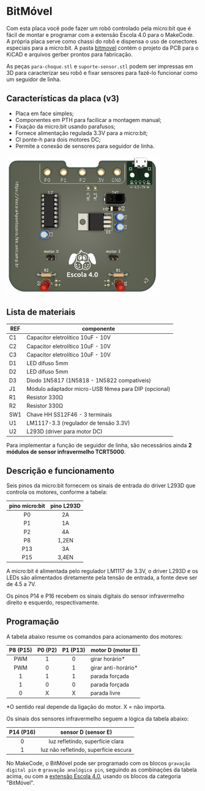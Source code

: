 # BitMóvel
Com esta placa você pode fazer um robô controlado pela micro:bit que é fácil de montar e programar com a extensão Escola 4.0 para o MakeCode. A própria placa serve como chassi do robô e dispensa o uso de conectores especiais para a micro:bit. A pasta [bitmovel](https://github.com/Escola-4-0/bitmovel/tree/main/bitmovel) contém o projeto da PCB para o KiCAD e arquivos gerber prontos para fabricação.

As peças `para-choque.stl` e `suporte-sensor.stl` podem ser impressas em 3D para caracterizar seu robô e fixar sensores para fazê-lo funcionar como um seguidor de linha. 

## Características da placa (v3)
- Placa em face simples;
- Componentes em PTH para facilicar a montagem manual;
- Fixação da micro:bit usando parafusos;
- Fornece alimentação regulada 3.3V para a micro:bit;
- CI ponte-h para dois motores DC;
- Permite a conexão de sensores para seguidor de linha.

<img src="https://github.com/Escola-4-0/bitmovel/blob/main/3d-rend.png" width="400">

## Lista de materiais

REF | componente
-- | --
C1 | Capacitor eletrolítico 10uF - 10V |
C2 | Capacitor eletrolítico 10uF - 10V |
C3 | Capacitor eletrolítico 10uF - 10V |
D1 | LED difuso 5mm
D2 | LED difuso 5mm
D3 | Diodo 1N5817 (1N5818 - 1N5822 compatíveis)
J1 | Módulo adaptador micro-USB fêmea para DIP (opcional)
R1 | Resistor 330Ω
R2 | Resistor 330Ω
SW1 | Chave HH SS12F46 - 3 terminais
U1 | LM1117-3.3 (regulador de tensão 3.3V)
U2 | L293D (driver para motor DC)

Para implementar a função de seguidor de linha, são necessários ainda **2 módulos de sensor infravermelho TCRT5000**.

## Descrição e funcionamento
Seis pinos da micro:bit fornecem os sinais de entrada do driver L293D que controla os motores, conforme a tabela: 

pino micro:bit | pino L293D
:--: | :--:
P0 | 2A
P1 | 1A
P2 | 4A
P8 | 1,2EN
P13 | 3A
P15 | 3,4EN

A micro:bit é alimentada pelo regulador LM1117 de 3.3V, o driver L293D e os LEDs são alimentados diretamente pela tensão de entrada, a fonte deve ser de 4.5 a 7V.

Os pinos P14 e P16 recebem os sinais digitais do sensor infravermelho direito e esquerdo, respectivamente.


## Programação
A tabela abaixo resume os comandos para acionamento dos motores:

P8 (P15) | P0 (P2) | P1 (P13) | motor D (motor E)
:--: | :--: | :--: | --
PWM | 1 | 0 | girar horário*
PWM | 0 | 1 | girar anti-horário*
1 | 1 | 1 | parada forçada
1 | 0 | 0 | parada forçada
0 | X | X | parada livre

*O sentido real depende da ligação do motor. X = não importa.

Os sinais dos sensores infravermelho seguem a lógica da tabela abaixo:

P14 (P16) | sensor D (sensor E)
:--: | :--:
0 | luz refletindo, superfície clara
1 | luz não refletindo, superfície escura


No MakeCode, o BitMóvel pode ser programado com os blocos `gravação digital pin` e `gravação analógica pin`, seguindo as combinações da tabela acima, ou com a [extensão Escola 4.0](https://github.com/Escola-4-0/pxt-Escola_4pontozero), usando os blocos da categoria "BitMóvel".
